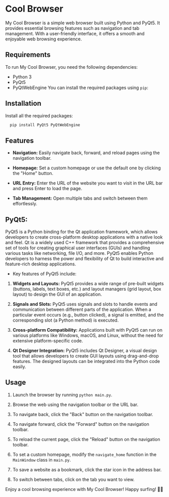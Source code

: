 
# Cool Browser

My Cool Browser is a simple web browser built using Python and PyQt5. It provides essential browsing features such as navigation and tab management. With a user-friendly interface, it offers a smooth and enjoyable web browsing experience.

## Requirements 
To run My Cool Browser, you need the following dependencies:

- Python 3
- PyQt5
- PyQtWebEngine
You can install the required packages using `pip`:
## Installation

Install all the required packages:
```bash
  pip install PyQt5 PyQtWebEngine
```
    
## Features

- **Navigation:** Easily navigate back, forward, and reload pages using the navigation toolbar.

- **Homepage:** Set a custom homepage or use the default one by clicking the "Home" button.

- **URL Entry:** Enter the URL of the website you want to visit in the URL bar and press Enter to load the page.

- **Tab Management:** Open multiple tabs and switch between them effortlessly.


## PyQt5:


PyQt5 is a Python binding for the Qt application framework, which allows developers to create cross-platform desktop applications with a native look and feel. Qt is a widely used C++ framework that provides a comprehensive set of tools for creating graphical user interfaces (GUIs) and handling various tasks like networking, file I/O, and more. PyQt5 enables Python developers to harness the power and flexibility of Qt to build interactive and feature-rich desktop applications.

- Key features of PyQt5 include:

1. **Widgets and Layouts:** PyQt5 provides a wide range of pre-built widgets (buttons, labels, text boxes, etc.) and layout managers (grid layout, box layout) to design the GUI of an application.

2. **Signals and Slots:** PyQt5 uses signals and slots to handle events and communication between different parts of the application. When a particular event occurs (e.g., button clicked), a signal is emitted, and the corresponding slot (a Python method) is executed.

3. **Cross-platform Compatibility:** Applications built with PyQt5 can run on various platforms like Windows, macOS, and Linux, without the need for extensive platform-specific code.

4. **Qt Designer Integration:** PyQt5 includes Qt Designer, a visual design tool that allows developers to create GUI layouts using drag-and-drop features. The designed layouts can be integrated into the Python code easily.

## Usage

1. Launch the browser by running `python main.py`.

2. Browse the web using the navigation toolbar or the URL bar.

3. To navigate back, click the "Back" button on the navigation toolbar.

4. To navigate forward, click the "Forward" button on the navigation toolbar.

5. To reload the current page, click the "Reload" button on the navigation toolbar.

6. To set a custom homepage, modify the `navigate_home` function in the `MainWindow` class in `main.py`.

7. To save a website as a bookmark, click the star icon in the address bar.


8. To switch between tabs, click on the tab you want to view.


Enjoy a cool browsing experience with My Cool Browser! Happy surfing! 🌊🌐